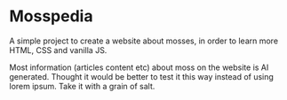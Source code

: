 # Mosspedia
A simple project to create a website about mosses, in order to learn more HTML, CSS and vanilla JS.

Most information (articles content etc) about moss on the website is AI generated.
Thought it would be better to test it this way instead of using lorem ipsum.
Take it with a grain of salt.

